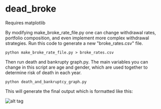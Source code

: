 # dead_broke

Requires matplotlib

By modifying make_broke_rate_file.py one can change withdrawal rates, portfolio composition, and even implement more complex withdrawal strategies. Run this code to generate a new "broke_rates.csv" file.

```
python make_broke_rate_file.py > broke_rates.csv
```

Then run death and bankrupty graph.py. The main variables you can change in this script are age and gender, which are used together to determine risk of death in each year. 

```
python death_and_bankruptcy_graph.py
```

This will generate the final output which is formatted like this:

![alt tag](https://raw.githubusercontent.com/maizeman/dead_broke/master/DAB_graphs/Example_Output.png)

